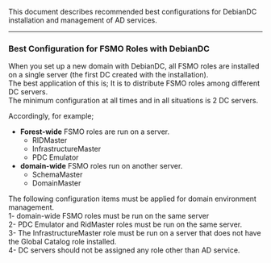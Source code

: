 This document describes recommended best configurations for DebianDC installation and management of AD services. <br>

---

### Best Configuration for FSMO Roles with DebianDC <br>
When you set up a new domain with DebianDC, all FSMO roles are installed on a single server (the first DC created with the installation). <br>
The best application of this is; It is to distribute FSMO roles among different DC servers. <br>
The minimum configuration at all times and in all situations is 2 DC servers.<br>

Accordingly, for example; <br>
- **Forest-wide** FSMO roles are run on a server. <br>
    - RIDMaster
    - InfrastructureMaster
    - PDC Emulator
- **domain-wide** FSMO roles run on another server. <br>
    - SchemaMaster
    - DomainMaster

The following configuration items must be applied for domain environment management. <br>
1- domain-wide FSMO roles must be run on the same server <br>
2- PDC Emulator and RidMaster roles must be run on the same server. <br>
3- The InfrastructureMaster role must be run on a server that does not have the Global Catalog role installed. <br>
4- DC servers should not be assigned any role other than AD service. <br>
